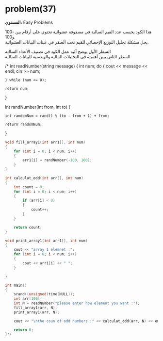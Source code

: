 # problem(37)

**المستوى:** Easy Problems

هذا الكود يحسب عدد القيم السالبة في مصفوفة عشوائية تحتوي على أرقام بين -100 و100.  
يحل مشكلة تحليل التوزيع الإحصائي للقيم تحت الصفر في عينات البيانات العشوائية.  

السطر الأول يوضح آلية عمل الكود في تصنيف الأعداد السالبة  
السطر الثاني يبين أهميته في التحليلات المالية والهندسية للبيانات السالبة

/* int readNumber(string message)
{
	int num;
	do
	{
		cout << message << endl;
		cin >> num;

	} while (num <= 0);

	return num;

}

int randNumber(int from, int to)
{

	int randomNum = rand() % (to - from + 1) + from;

	return randomNum;
}

```cpp
void fill_array1(int arr1[], int num)
{
	for (int i = 0; i < num; i++)
	{
		arr1[i] = randNumber(-100, 100);
	}
}

int calculat_odd(int arr[], int num)
{
	int count = 0;
	for (int i = 0; i < num; i++)
	{
		if (arr[i] < 0)
		{
			count++;
		}
	}

	return count;
}

void print_array1(int arr1[], int num)
{
	cout << "array 1 elemnet :";
	for (int i = 0; i < num; i++)
	{
		cout << arr1[i] << " ";
	}

}

int main()
{
	srand((unsigned)time(NULL));
	int arr[100];
	int N = readNumber("please enter how element you want :");
	fill_array1(arr, N);
	print_array1(arr, N);

	cout << "\nthe coun of odd numbers :" << calculat_odd(arr, N) << endl;

	return 0;
}*/
```